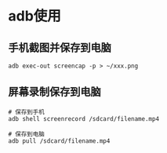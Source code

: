 # adb使用

## 手机截图并保存到电脑
```
adb exec-out screencap -p > ~/xxx.png
```

## 屏幕录制保存到电脑
```
# 保存到手机
adb shell screenrecord /sdcard/filename.mp4

# 保存到电脑
adb pull /sdcard/filename.mp4
```